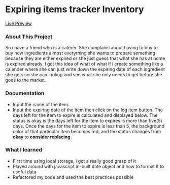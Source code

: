 # Expiring items tracker Inventory
[Live Preview](https://expiring-prod-inventory.netlify.app/)
### About This Project
So i have a friend who is a caterer. She complains about having to buy to buy new ingredients almost everything she wants to prepare something because they are either expired or she just guess that what she has at home is expired already. I got this idea of what of what if i create something like a calender where she can just write down the expiring date of each ingredient she gets so she can lookup and see what she only needs to get before she goes to the market.

### Documentation
- Input the name of the item.
- Input the expiring date of the item then click on the log item button.
The days left for the item to expire is calculated and displayed below. The status is okay is the days left for the item to expires is more than five(5) days. Once the days for the item to expire is less than 5, the background color of that particular item becomes red, and the status changes from **okay** to **consider replacing**.

### What I learned
- First time using local storage, i got a really good grasp of it
- Played around with javascript in-built date object and how to format it to useful data
- Refactored my code and used the best practices possible

